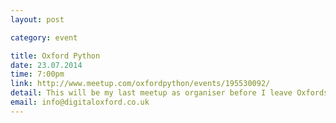 ```yaml
---
layout: post

category: event

title: Oxford Python
date: 23.07.2014
time: 7:00pm
link: http://www.meetup.com/oxfordpython/events/195530092/
detail: This will be my last meetup as organiser before I leave Oxfordshire and the group in Gil's capable hands. Hoping to catch up with as many folks as I can before I go and chat about some Python too.
email: info@digitaloxford.co.uk
---
```

